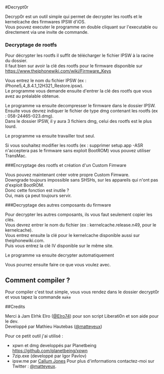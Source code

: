 #Decrypt0r

Decryp0r est un outil simple qui permet de decrypter les rootfs et le kernelcache des firmwares IPSW d'iOS. <br>
Vous pouvez executer le programme en double cliquant sur l'executable ou directement via une invite de commande. <br>

### Decryptage de rootfs

Pour décrypter les rootfs il suffit de télécharger le fichier IPSW à la racine du dossier. <br>
Il faut bien sur avoir la clé des rootfs pour le firmware disponible sur
https://www.theiphonewiki.com/wiki/Firmware_Keys <br>

Vous entrez le nom du fichier IPSW (ex : iPhone5,4_8.4.1_12H321_Restore.ipsw). <br>
Le programme vous demande ensuite d'entrer la clé des rootfs que vous avez au préalable obtenue. <br>

Le programme va ensuite decompresser le firmware dans le dossier IPSW. <br>
Ensuite vous devrez indiquer le fichier de type dmg contenant les rootfs (ex : 058-24465-023.dmg). <br>
Dans le dossier IPSW, il y aura 3 fichiers dmg, celui des rootfs est le plus lourd. <br>

Le programme va ensuite travailler tout seul. <br>

Si vous souhaitez modifier les rootfs (ex : supprimer setup.app -ASR n'acceptera pas le firmware sans exploit BootROM) vous pouvez utiliser TransMac. <br>

###Encryptage des rootfs et création d'un Custom Fimware

Vous pouvez maintenant créer votre propre Custom Fimware. <br>
Downgrade toujours impossible sans SHSHs, sur les appareils qui n'ont pas d'exploit BootROM. <br>
Donc cette fonction est inutile ?  <br>
Oui, mais ça peut toujours servir. <br>

###Decryptage des autres composants du firmware <br>

Pour decrypter les autres composants, ils vous faut seulement copier les clés. <br>
Vous devrez entrer le nom du fichier (ex : kernelcache.release.n49, pour le kernelcache). <br>
Vous entrez ensuite la clé pour le kernelcache disponible aussi sur theiphonewiki.com. <br>
Puis vous entrez la clé IV disponible sur le même site. <br>

Le programme va ensuite decrypter automatiquement <br>

Vous pourrez ensuite faire ce que vous voulez avec. <br>

## Comment compiler ?

Pour compiler c'est tout simple, vous vous rendez dans le dossier decrypt0r et vous tapez la commande `make` <br>

##Credits

Merci à Jam Elrhk Elro ([@Elro74](https://twitter.com/Elro74)) pour son script Liberati0n et son aide pour le dev.<br>
Developpé par Mathieu Hautebas ([@matteyeux](https://twitter.com/matteyeux)) <br>

Pour ce petit outil j'ai utilisé : <br>

- xpwn et dmg developpés par Planetbeing https://github.com/planetbeing/xpwn <br>
- 7zip.exe (developpé par Igor Pavlov) <br>
- ipsw.me par [Callum Jones](https://twitter.com/icj_)
Pour plus d'informations contactez-moi sur Twitter : [@matteyeux](https://twitter.com/matteyeux). <br>
